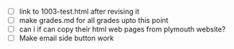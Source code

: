 - [ ] link to 1003-test.html after revising it
- [ ] make grades.md for all grades upto this point
- [ ] can i if can copy their html web pages from plymouth website?
- [ ] Make email side button work
